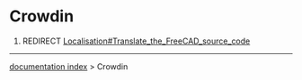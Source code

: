 # Crowdin
1.  REDIRECT [Localisation\#Translate\_the\_FreeCAD\_source\_code](Localisation#Translate_the_FreeCAD_source_code.md)

---
[documentation index](../README.md) > Crowdin
